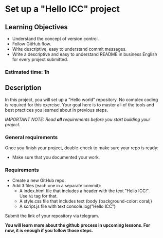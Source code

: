 # Set up a "Hello ICC" project

## Learning Objectives


- Understand the concept of version control.
- Follow GitHub flow.
- Write descriptive, easy to understand commit messages.
- Write a descriptive and easy to understand README in business English for every project submitted.


### Estimated time: 1h

## Description

In this project, you will set up a "Hello world" repository. No complex coding is required for this exercise. 
Your goal here is to master all of the tools and best practices you learned about in previous steps.


*IMPORTANT NOTE: Read **all** requirements before you start building your project.*

### General requirements

Once you finish your project, double-check to make sure your repo is ready:

- Make sure that you documented your work.

### Requirements


- Create a new GitHub repo.
- Add 3 files (each one in a separate commit):
    - A index.html file that includes a header with the text "Hello ICC!". Use `h1` tag for that.
    - A style.css file that includes text (body {background-color: coral;}
    - A script.js file with text console.log("Hello ICC")

Submit the link of your repository via telegram.

**You will learn more about the github process in upcoming lessons. For now, it is enough if you follow those steps.**
